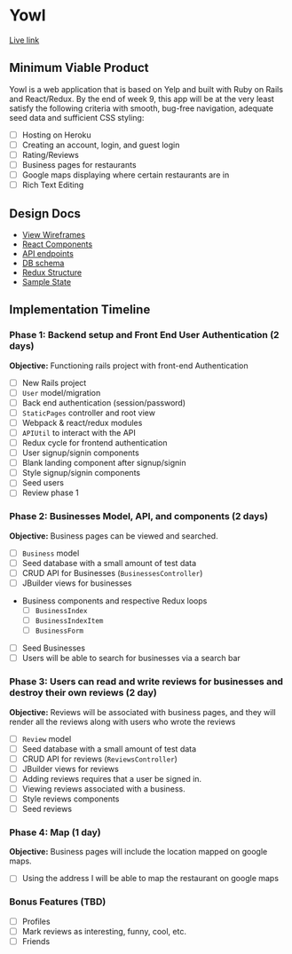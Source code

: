 # Yowl

[Live link][heroku]

[heroku]: http://yowl.eugenecheng.club

## Minimum Viable Product

Yowl is a web application that is based on Yelp and built with Ruby on Rails and React/Redux. By the end of week 9, this app will be at the very least satisfy the following
criteria with smooth, bug-free navigation, adequate seed data and sufficient CSS styling:

- [ ] Hosting on Heroku
- [ ] Creating an account, login, and guest login
- [ ] Rating/Reviews
- [ ] Business pages for restaurants
- [ ] Google maps displaying where certain restaurants are in
- [ ] Rich Text Editing

## Design Docs
* [View Wireframes][wireframes]
* [React Components][components]
* [API endpoints][api-endpoints]
* [DB schema][schema]
* [Redux Structure][redux-structure]
* [Sample State][sample-state]

[wireframes]: docs/wireframes
[components]: docs/component-heirarchy.md
[redux-structure]: docs/redux-structure.md
[sample-state]: docs/sample-state.md
[api-endpoints]: docs/api-endpoints.md
[schema]: docs/schema.md

## Implementation Timeline

### Phase 1: Backend setup and Front End User Authentication (2 days)

**Objective:** Functioning rails project with front-end Authentication

- [ ] New Rails project
- [ ] `User` model/migration
- [ ] Back end authentication (session/password)
- [ ] `StaticPages` controller and root view
- [ ] Webpack & react/redux modules
- [ ] `APIUtil` to interact with the API
- [ ] Redux cycle for frontend authentication
- [ ] User signup/signin components
- [ ] Blank landing component after signup/signin
- [ ] Style signup/signin components
- [ ] Seed users
- [ ] Review phase 1

### Phase 2: Businesses Model, API, and components (2 days)

**Objective:** Business pages can be viewed and searched.

- [ ] `Business` model
- [ ] Seed database with a small amount of test data
- [ ] CRUD API for Businesses (`BusinessesController`)
- [ ] JBuilder views for businesses
- Business components and respective Redux loops
  - [ ] `BusinessIndex`
  - [ ] `BusinessIndexItem`
  - [ ] `BusinessForm`
- [ ] Seed Businesses
- [ ] Users will be able to search for businesses via a search bar

### Phase 3: Users can read and write reviews for businesses and destroy their own reviews (2 day)

**Objective:** Reviews will be associated with business pages, and they will render all the reviews along with users who wrote the reviews

- [ ] `Review` model
- [ ] Seed database with a small amount of test data
- [ ] CRUD API for reviews (`ReviewsController`)
- [ ] JBuilder views for reviews
- [ ] Adding reviews requires that a user be signed in.
- [ ] Viewing reviews associated with a business.
- [ ] Style reviews components
- [ ] Seed reviews

### Phase 4: Map (1 day)

**Objective:** Business pages will include the location mapped on google maps.

- [ ] Using the address I will be able to map the restaurant on google maps


### Bonus Features (TBD)
- [ ] Profiles
- [ ] Mark reviews as interesting, funny, cool, etc.
- [ ] Friends
